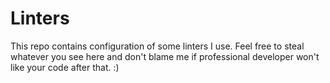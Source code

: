 # Linters

This repo contains configuration of some linters I use. Feel free to steal whatever you see here and don't blame me if professional developer won't like your code after that. :)
